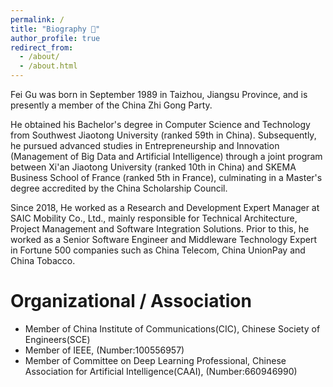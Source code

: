 ```yaml
---
permalink: /
title: "Biography 🐝"
author_profile: true
redirect_from: 
  - /about/
  - /about.html
---
```


Fei Gu was born in September 1989 in Taizhou, Jiangsu Province, and is presently a member of the China Zhi Gong Party. 

He obtained his Bachelor's degree in Computer Science and Technology from Southwest Jiaotong University (ranked 59th in China). Subsequently, he pursued advanced studies in Entrepreneurship and Innovation (Management of Big Data and Artificial Intelligence) through a joint program between Xi'an Jiaotong University (ranked 10th in China) and SKEMA Business School of France (ranked 5th in France), culminating in a Master's degree accredited by the China Scholarship Council.

Since 2018, He worked as a Research and Development Expert Manager at SAIC Mobility Co., Ltd., mainly responsible for Technical Architecture, Project Management and Software Integration Solutions. Prior to this, he worked as a Senior Software Engineer and Middleware Technology Expert in Fortune 500 companies such as China Telecom, China UnionPay and China Tobacco.

Organizational / Association
======
*  Member of China Institute of Communications(CIC), Chinese Society of Engineers(SCE)
*  Member of IEEE, (Number:100556957)
*  Member of Committee on Deep Learning Professional, Chinese Association for Artificial Intelligence(CAAI), (Number:660946990)
